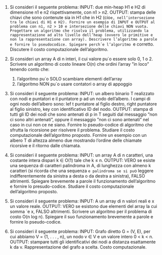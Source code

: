 1. Si consideri il seguente problema:
    INPUT: due min-heap H1 e H2 di dimensione n1 e n2 rispettivamente, con n1 > n2.
    OUTPUT: stampa delle chiavi che sono contenute sia in H1 che in H2 (cio`e, nell’intersezione tra le chiavi di H1 e
    H2).
    Fornire un esempio di INPUT e OUTPUT al problema con n1, n2 > 10 e intersezione delle chiavi NON vuota.
    Progettare un algoritmo che risolva il problema, utilizzando la rappresentazione ad alto livello dell’heap (ovvero le
    primitive e non la rappresentazione con array). Descrivere l’algoritmo a parole e fornire lo pseudocodice.
    Spiegare perch´e l’algoritmo `e corretto.
    Discutere il costo computazionale dell’algoritmo.
2. Si consideri un array A di n interi, il cui valore pu`o essere solo 0, 1 o 2.
    Scrivere un algoritmo di costo lineare O(n)
    che ordini l’array ”in loco” tenendo conto che:
    1. l’algoritmo pu`o SOLO scambiare elementi dell’array
    2. l’algoritmo NON pu`o usare contatori o array di appoggio

1. Si consideri il seguente problema:
    INPUT: un albero binario T realizzato con nodi e puntatori e il puntatore p ad un nodo dell’albero. I campi di
    ogni nodo dell’albero sono: lef t puntatore al figlio destro, right puntatore al figlio sinistro, key con identificativo
    ID del nodo.
    OUTPUT: stampa di tutti gli ID dei nodi che sono antenati di p in T seguiti dal messaggio ”non ci sono altri
    antenati”, oppure il messaggio ”non ci sono antenati” nel caso in cui non ce ne siano.
    Fornire lo pseudo-codice di algoritmo che sfrutta la ricorsione per risolvere il problema. Studiare il costo computazionale dell’algoritmo proposto. Fornire un esempio con un albero T di altezza almeno due mostrando l’ordine
    delle chiamate ricorsive e il ritorno dalle chiamata.
2. Si consideri il seguente problema:
    INPUT: un array A di n caratteri, una costante intera dispari k ∈ O(1) tale che k ≤ n.
    OUTPUT: VERO se esiste una sequenza di caratteri palindroma in A, di lunghezza con almeno k caratteri (si ricorda che una sequenza `e palindroma se si pu`o leggere indifferentemente da sinistra a desta o da destra a sinistra), FALSO altrimenti.
    Spiegare brevemente a parole il funzionamento dell’algoritmo e fornire lo presudo-codice. Studiare il costo computazionale dell’algoritmo proposto.

1. Si consideri il seguente problema:
    INPUT: A un array di n valori reali e x un valore reale.
    OUTPUT: VERO se esistono due elementi del array la cui somma `e x, FALSO altrimenti.
    Scrivere un algoritmo per il problema di costo O(n log n). Spiegare il suo funzionamento brevemente a parole e
    fornire lo pseudo-codice.
2. Si consideri il seguente problema:
    INPUT: Grafo diretto G = (V, E), per cui abbiamo V = {1, . . . , n}, un nodo v ∈ V e un valore intero 0 < k < n.
    OUTPUT: stampare tutti gli identificativi dei nodi a distanza esattamente k da v.
    Rappresentazione del grafo a scelta. Costo computazionale.